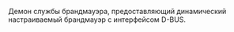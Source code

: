 Демон службы брандмауэра, предоставляющий динамический настраиваемый брандмауэр с интерфейсом D-BUS.
